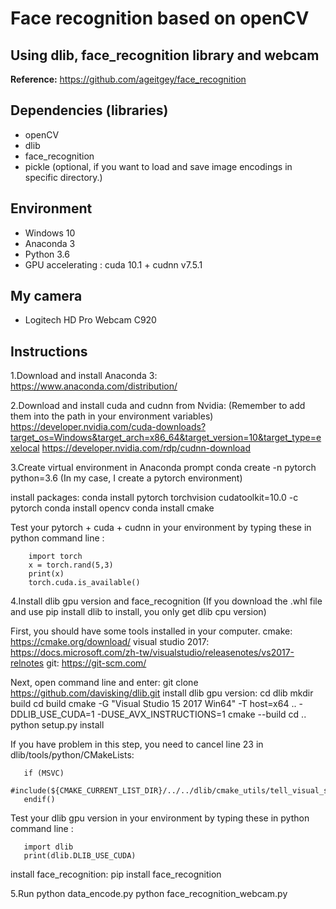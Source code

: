 # Face recognition based on openCV
Using dlib, face_recognition library and webcam
-----------------------------------------------------------------------

**Reference:** https://github.com/ageitgey/face_recognition

 ## Dependencies (libraries)
  * openCV
  * dlib
  * face_recognition
  * pickle (optional, if you want to load and save image encodings in specific directory.)

 ## Environment
  * Windows 10
  * Anaconda 3
  * Python 3.6
  * GPU accelerating : cuda 10.1 + cudnn v7.5.1
 
 ## My camera
  * Logitech HD Pro Webcam C920
  
 ## Instructions
 1.Download and install Anaconda 3:
 https://www.anaconda.com/distribution/
  
 2.Download and install cuda and cudnn from Nvidia: 
 (Remember to add them into the path in your environment variables)
 https://developer.nvidia.com/cuda-downloads?target_os=Windows&target_arch=x86_64&target_version=10&target_type=exelocal
 https://developer.nvidia.com/rdp/cudnn-download
  
 3.Create virtual environment in Anaconda prompt
 conda create -n pytorch python=3.6 (In my case, I create a pytorch environment)
  
 install packages:
 conda install pytorch torchvision cudatoolkit=10.0 -c pytorch 
 conda install opencv
 conda install cmake
  
 Test your pytorch + cuda + cudnn in your environment by typing these in python command line :
 
        import torch
        x = torch.rand(5,3)
        print(x)
        torch.cuda.is_available()
  
  4.Install dlib gpu version and face_recognition
  (If you download the .whl file and use pip install dlib to install, you only get dlib cpu version) 
  
  First, you should have some tools installed in your computer.
  cmake: 
  https://cmake.org/download/ 
  visual studio 2017:
  https://docs.microsoft.com/zh-tw/visualstudio/releasenotes/vs2017-relnotes
  git:
  https://git-scm.com/
  
  Next, open command line and enter:
        git clone https://github.com/davisking/dlib.git
  install dlib gpu version: 
        cd dlib
        mkdir build
        cd build
        cmake -G "Visual Studio 15 2017 Win64" -T host=x64 .. -DDLIB_USE_CUDA=1 -DUSE_AVX_INSTRUCTIONS=1
        cmake --build
        cd ..
        python setup.py install
        
  If you have problem in this step, you need to cancel line 23 in dlib/tools/python/CMakeLists:
  
       if (MSVC)
         #include(${CMAKE_CURRENT_LIST_DIR}/../../dlib/cmake_utils/tell_visual_studio_to_use_static_runtime.cmake)
       endif()
        
  Test your dlib gpu version in your environment by typing these in python command line :
 
       import dlib
       print(dlib.DLIB_USE_CUDA)
       
  install face_recognition:
        pip install face_recognition
  
  5.Run 
        python data_encode.py
        python face_recognition_webcam.py
